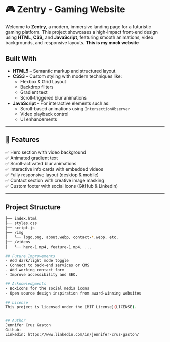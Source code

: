 # 🎮 Zentry - Gaming Website

Welcome to **Zentry**, a modern, immersive landing page for a futuristic gaming platform. This project showcases a high-impact front-end design using **HTML**, **CSS**, and **JavaScript**, featuring smooth animations, video backgrounds, and responsive layouts. **This is my mock website** 


## Built With

- **HTML5** – Semantic markup and structured layout.
- **CSS3** – Custom styling with modern techniques like:
  - Flexbox & Grid Layout
  - Backdrop filters
  - Gradient text
  - Scroll-triggered blur animations
- **JavaScript** – For interactive elements such as:
  - Scroll-based animations using `IntersectionObserver`
  - Video playback control
  - UI enhancements

---

## 🎨 Features

✅ Hero section with video background  
✅ Animated gradient text  
✅ Scroll-activated blur animations  
✅ Interactive info cards with embedded videos  
✅ Fully responsive layout (desktop & mobile)  
✅ Contact section with creative image masking  
✅ Custom footer with social icons (GitHub & LinkedIn)  

---

## Project Structure

```bash
├── index.html
├── styles.css
├── script.js
├── /img
│   └── logo.png, about.webp, contact-*.webp, etc.
├── /videos
│   └── hero-1.mp4, feature-1.mp4, ...

## Future Improvements
- Add dark/light mode toggle
- Connect to back-end services or CMS
- Add working contact form
- Improve accessibility and SEO.

## Acknowledgments
- Boxicons for the social media icons
- Open source design inspiration from award-winning websites

## License
This project is licensed under the [MIT License](LICENSE).


## Author 
Jennifer Cruz Gaston
Github: 
Linkedin: https://www.linkedin.com/in/jennifer-cruz-gaston/
